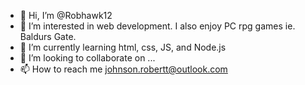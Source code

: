 - 👋 Hi, I’m @Robhawk12
- 👀 I’m interested in web development. I also enjoy PC rpg games ie. Baldurs Gate.
- 🌱 I’m currently learning html, css, JS, and Node.js
- 💞️ I’m looking to collaborate on ...
- 📫 How to reach me johnson.robertt@outlook.com

<!---
Robhawk12/Robhawk12 is a ✨ special ✨ repository because its `README.md` (this file) appears on your GitHub profile.
You can click the Preview link to take a look at your changes.
--->
